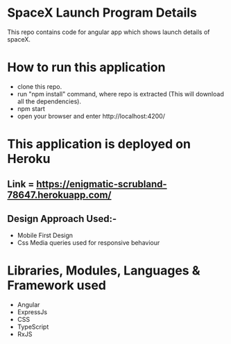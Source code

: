 # SpaceX Launch Program Details
This repo contains code for angular app which shows launch details of spaceX.

# How to run this application
 * clone this repo.
 * run "npm install" command, where repo is extracted (This will download all the dependencies).
 * npm start
 * open your browser and enter http://localhost:4200/

# This application is deployed on Heroku
## Link = https://enigmatic-scrubland-78647.herokuapp.com/

## Design Approach Used:-
* Mobile First Design 
* Css Media queries used for responsive behaviour

# Libraries, Modules, Languages & Framework used
  * Angular
  * ExpressJs
  * CSS
  * TypeScript
  * RxJS
  
